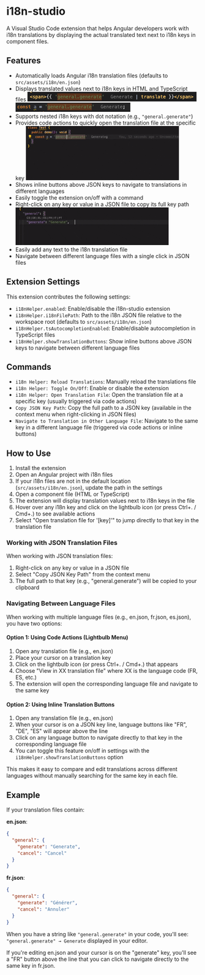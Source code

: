 # i18n-studio

A Visual Studio Code extension that helps Angular developers work with i18n translations by displaying the actual translated text next to i18n keys in component files.

## Features

- Automatically loads Angular i18n translation files (defaults to `src/assets/i18n/en.json`)
- Displays translated values next to i18n keys in HTML and TypeScript files
![](https://github.com/AdrienAudouard/vscode-i18n-helper/blob/main/images/html-translated-label.png?raw=true)
![](https://github.com/AdrienAudouard/vscode-i18n-helper/blob/main/images/ts-translated-label.png?raw=true)
- Supports nested i18n keys with dot notation (e.g., `"general.generate"`)
- Provides code actions to quickly open the translation file at the specific key
![](https://github.com/AdrienAudouard/vscode-i18n-helper/blob/main/images/go-to-action.gif?raw=true)
- Shows inline buttons above JSON keys to navigate to translations in different languages
- Easily toggle the extension on/off with a command
- Right-click on any key or value in a JSON file to copy its full key path
![](https://github.com/AdrienAudouard/vscode-i18n-helper/blob/main/images/copy-key-path.gif?raw=true)
- Easily add any text to the i18n translation file
- Navigate between different language files with a single click in JSON files

## Extension Settings

This extension contributes the following settings:

* `i18nHelper.enabled`: Enable/disable the i18n-studio extension
* `i18nHelper.i18nFilePath`: Path to the i18n JSON file relative to the workspace root (defaults to `src/assets/i18n/en.json`)
* `i18nHelper.tsAutocompletionEnabled`: Enable/disable autocompletion in TypeScript files
* `i18nHelper.showTranslationButtons`: Show inline buttons above JSON keys to navigate between different language files

## Commands

* `i18n Helper: Reload Translations`: Manually reload the translations file
* `i18n Helper: Toggle On/Off`: Enable or disable the extension
* `i18n Helper: Open Translation File`: Open the translation file at a specific key (usually triggered via code actions)
* `Copy JSON Key Path`: Copy the full path to a JSON key (available in the context menu when right-clicking in JSON files)
* `Navigate to Translation in Other Language File`: Navigate to the same key in a different language file (triggered via code actions or inline buttons)

## How to Use

1. Install the extension
2. Open an Angular project with i18n files
3. If your i18n files are not in the default location (`src/assets/i18n/en.json`), update the path in the settings
4. Open a component file (HTML or TypeScript)
5. The extension will display translation values next to i18n keys in the file
6. Hover over any i18n key and click on the lightbulb icon (or press Ctrl+. / Cmd+.) to see available actions
7. Select "Open translation file for '[key]'" to jump directly to that key in the translation file

### Working with JSON Translation Files

When working with JSON translation files:

1. Right-click on any key or value in a JSON file
2. Select "Copy JSON Key Path" from the context menu
3. The full path to that key (e.g., "general.generate") will be copied to your clipboard

### Navigating Between Language Files

When working with multiple language files (e.g., en.json, fr.json, es.json), you have two options:

#### Option 1: Using Code Actions (Lightbulb Menu)
1. Open any translation file (e.g., en.json)
2. Place your cursor on a translation key
3. Click on the lightbulb icon (or press Ctrl+. / Cmd+.) that appears
4. Choose "View in XX translation file" where XX is the language code (FR, ES, etc.)
5. The extension will open the corresponding language file and navigate to the same key

#### Option 2: Using Inline Translation Buttons
1. Open any translation file (e.g., en.json)
2. When your cursor is on a JSON key line, language buttons like "FR", "DE", "ES" will appear above the line
3. Click on any language button to navigate directly to that key in the corresponding language file
4. You can toggle this feature on/off in settings with the `i18nHelper.showTranslationButtons` option

This makes it easy to compare and edit translations across different languages without manually searching for the same key in each file.

## Example

If your translation files contain:

**en.json**:
```json
{
  "general": {
    "generate": "Generate",
    "cancel": "Cancel"
  }
}
```

**fr.json**:
```json
{
  "general": {
    "generate": "Générer",
    "cancel": "Annuler"
  }
}
```

When you have a string like `"general.generate"` in your code, you'll see: `"general.generate" → Generate` displayed in your editor.

If you're editing en.json and your cursor is on the "generate" key, you'll see a "FR" button above the line that you can click to navigate directly to the same key in fr.json.